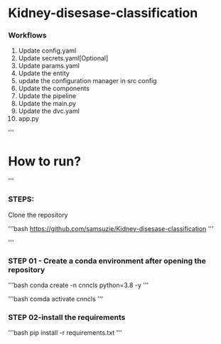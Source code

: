 # Kidney-disesase-classification


### Workflows
1. Update config.yaml
2. Update secrets.yaml[Optional]
3. Update params.yaml
4. Update the entity
5. update the configuration manager in src config
6. Update the components
7. Update the pipeline
8. Update the main.py
9. Update the dvc.yaml
10. app.py

'''
# How to run?
'''
### STEPS:
Clone the repository

'''bash
https://github.com/samsuzie/Kidney-disesase-classification
'''

'''
### STEP 01 - Create a conda environment after opening the repository

'''bash
conda create -n cnncls python=3.8 -y
'''

'''bash
comda activate cnncls
'''



### STEP 02-install the requirements
'''bash
pip install -r requirements.txt
'''